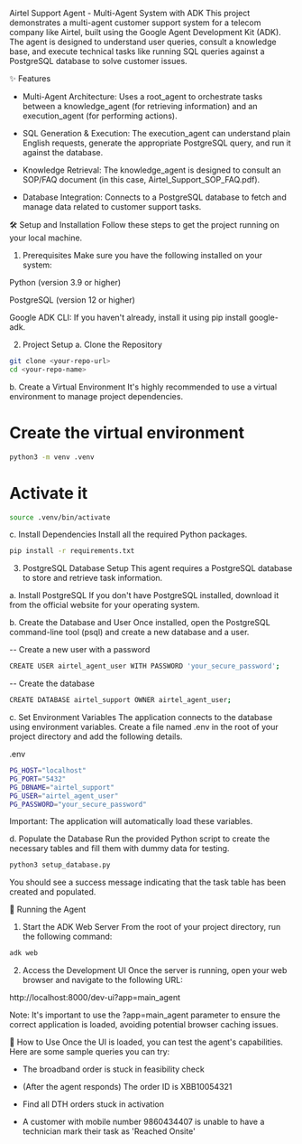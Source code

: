 Airtel Support Agent - Multi-Agent System with ADK
This project demonstrates a multi-agent customer support system for a telecom company like Airtel, built using the Google Agent Development Kit (ADK). The agent is designed to understand user queries, consult a knowledge base, and execute technical tasks like running SQL queries against a PostgreSQL database to solve customer issues.

✨ Features
- Multi-Agent Architecture: Uses a root_agent to orchestrate tasks between a knowledge_agent (for retrieving information) and an execution_agent (for performing actions).

- SQL Generation & Execution: The execution_agent can understand plain English requests, generate the appropriate PostgreSQL query, and run it against the database.

- Knowledge Retrieval: The knowledge_agent is designed to consult an SOP/FAQ document (in this case, Airtel_Support_SOP_FAQ.pdf).

- Database Integration: Connects to a PostgreSQL database to fetch and manage data related to customer support tasks.

🛠️ Setup and Installation
Follow these steps to get the project running on your local machine.

1. Prerequisites
Make sure you have the following installed on your system:

Python (version 3.9 or higher)

PostgreSQL (version 12 or higher)

Google ADK CLI: If you haven't already, install it using pip install google-adk.

2. Project Setup
a. Clone the Repository
``` bash
git clone <your-repo-url>
cd <your-repo-name>
```

b. Create a Virtual Environment
It's highly recommended to use a virtual environment to manage project dependencies.

# Create the virtual environment
``` bash
python3 -m venv .venv
```
# Activate it
``` bash
source .venv/bin/activate
```
c. Install Dependencies
Install all the required Python packages.
``` bash
pip install -r requirements.txt
```
3. PostgreSQL Database Setup
This agent requires a PostgreSQL database to store and retrieve task information.

a. Install PostgreSQL
If you don't have PostgreSQL installed, download it from the official website for your operating system.

b. Create the Database and User
Once installed, open the PostgreSQL command-line tool (psql) and create a new database and a user.

-- Create a new user with a password
``` bash
CREATE USER airtel_agent_user WITH PASSWORD 'your_secure_password';
```

-- Create the database
``` bash
CREATE DATABASE airtel_support OWNER airtel_agent_user;
```

c. Set Environment Variables
The application connects to the database using environment variables. Create a file named .env in the root of your project directory and add the following details.

.env
``` bash
PG_HOST="localhost"
PG_PORT="5432"
PG_DBNAME="airtel_support"
PG_USER="airtel_agent_user"
PG_PASSWORD="your_secure_password"
```

Important: The application will automatically load these variables.

d. Populate the Database
Run the provided Python script to create the necessary tables and fill them with dummy data for testing.
``` bash
python3 setup_database.py
```

You should see a success message indicating that the task table has been created and populated.

🚀 Running the Agent
1. Start the ADK Web Server
From the root of your project directory, run the following command:
``` bash
adk web 
```

2. Access the Development UI
Once the server is running, open your web browser and navigate to the following URL:

http://localhost:8000/dev-ui?app=main_agent

Note: It's important to use the ?app=main_agent parameter to ensure the correct application is loaded, avoiding potential browser caching issues.

🧪 How to Use
Once the UI is loaded, you can test the agent's capabilities. Here are some sample queries you can try:

- The broadband order is stuck in feasibility check

- (After the agent responds) The order ID is XBB10054321

- Find all DTH orders stuck in activation

- A customer with mobile number 9860434407 is unable to have a technician mark their task as 'Reached Onsite'